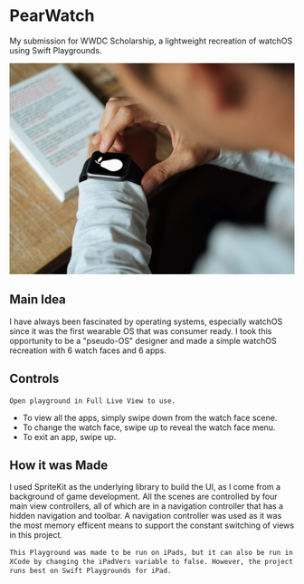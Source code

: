 # PearWatch
My submission for WWDC Scholarship, a lightweight recreation of watchOS using Swift Playgrounds.

![alt text](https://github.com/vlad-munteanu/PearWatch/blob/master/bg.png)


## Main Idea
I have always been fascinated by operating systems, especially watchOS since it was the first wearable OS that was consumer ready. I took this opportunity to be a "pseudo-OS" designer and made a simple watchOS recreation with 6 watch faces and 6 apps.

## Controls
```
Open playground in Full Live View to use.
```

- To view all the apps, simply swipe down from the watch face scene.
- To change the watch face, swipe up to reveal the watch face menu.
- To exit an app, swipe up.

## How it was Made
I used SpriteKit as the underlying library to build the UI, as I come from a background of game development. All the scenes are controlled by four main view controllers, all of which are in a navigation controller that has a hidden navigation and toolbar. A navigation controller was used as it was the most memory efficent means to support the constant switching of views in this project.

```
This Playground was made to be run on iPads, but it can also be run in XCode by changing the iPadVers variable to false. However, the project runs best on Swift Playgrounds for iPad.
```

